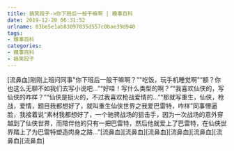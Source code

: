 ```yaml
---
title: 搞笑段子->你下班后一般干嘛啊 | 糗事百科
date: 2019-12-20 06:31:52
urlname: 03be5e1ab83097835d557c0bae39d940
tags: 
- 糗事百科
categories:
- 糗事百科
- 搞笑段子
---
```

[流鼻血]刚刚上班问同事"你下班后一般干嘛啊？""吃饭，玩手机睡觉啊"“额？你也这么无聊不如我们去写小说吧…”“好哇！写什么类型的啊？”“我喜欢仙侠的，写仙侠的咋样？”“仙侠是挺火的，不过我喜欢枪战爱情的…”“那就写重生，仙侠，枪战，爱情，题目我都想好了，就叫重生仙侠世界之我爱巴雷特，咋样”同事懵逼脸，我接着说“素材我都想好了，一个驰骋战场的狙击手，因为一次战场的意外穿越到了仙侠世界，而陪伴他的只有一把巴雷特，然后他就爱上了巴雷特，在仙侠世界踏上了为巴雷特塑造肉身之路…”[流鼻血][流鼻血][流鼻血][流鼻血][流鼻血][流鼻血][流鼻血]


